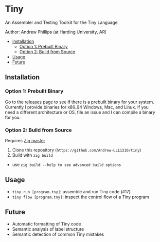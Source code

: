 # Tiny <!-- omit in toc -->

An Assembler and Testing Toolkit for the Tiny Language

Author: Andrew Phillips (at Harding University, AR)

- [Installation](#installation)
  - [Option 1: Prebuilt Binary](#option-1-prebuilt-binary)
  - [Option 2: Build from Source](#option-2-build-from-source)
- [Usage](#usage)
- [Future](#future)


## Installation

### Option 1: Prebuilt Binary

Go to the [releases](https://github.com/Andrew-LLL1210/tiny/releases) page
to see if there is a prebuilt binary for your system. Currently I provide
binaries for x86_64 Windows, Mac, and Linux. If you need a different
architecture or OS, file an issue and I can compile a binary for you.

### Option 2: Build from Source

Requires [Zig master](https://github.com/ziglang/zig)

1. Clone this repository (`https://github.com/Andrew-LLL1210/tiny`)
2. Build with `zig build`
  - use `zig build --help to see advanced build options`

## Usage

- `tiny run [program.tny]`: assemble and run Tiny code (#17)
- `tiny flow [program.tny]`: inspect the control flow of a Tiny program

## Future

- Automatic formatting of Tiny code
- Semantic analysis of label structure
- Semantic detection of common Tiny mistakes
